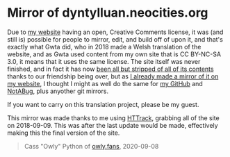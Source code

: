 # Mirror of dyntylluan.neocities.org
Due to [my website](https://owlman.neocities.org) having an open, Creative Comments license, it was (and still is) possible for people to mirror, edit, and build off of upon it, and that's exactly what Gwta did, who in 2018 made a Welsh translation of the website, and as Gwta used content from my own site that is CC BY-NC-SA 3.0, it means that it uses the same license. The site itself was never finished, and in fact it has now [been all but stripped of all of its contents](http://web.archive.org/web/20200908094730/https://dyntylluan.neocities.org/) thanks to our friendship being over, but as [I already made a mirror of it on my website](https://owlman.neocities.org/dyntylluan/), I thought I might as well do the same for [my GitHub](https://github.com/DynTylluan/dyntylluan.neocities.org) and [NotABug](https://notabug.org/DynTylluan/dyntylluan.neocities.org), plus anyother git mirrors.

If you want to carry on this translation project, please be my guest.

This mirror was made thanks to me using [HTTrack](http://www.httrack.com), grabbing all of the site on 2018-09-09. This was after the last update would be made, effectively making this the final version of the site.

> Cass "Owly" Python of [owly.fans](https://owly.fans), 2020-09-08
